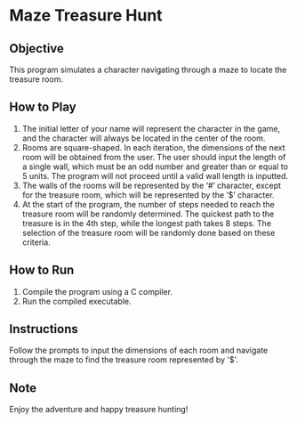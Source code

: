 # Maze Treasure Hunt

## Objective
This program simulates a character navigating through a maze to locate the treasure room.

## How to Play
1. The initial letter of your name will represent the character in the game, and the character will always be located in the center of the room.
2. Rooms are square-shaped. In each iteration, the dimensions of the next room will be obtained from the user. The user should input the length of a single wall, which must be an odd number and greater than or equal to 5 units. The program will not proceed until a valid wall length is inputted.
3. The walls of the rooms will be represented by the ‘#’ character, except for the treasure room, which will be represented by the ‘$’ character.
4. At the start of the program, the number of steps needed to reach the treasure room will be randomly determined. The quickest path to the treasure is in the 4th step, while the longest path takes 8 steps. The selection of the treasure room will be randomly done based on these criteria.

## How to Run
1. Compile the program using a C compiler.
2. Run the compiled executable.

## Instructions
Follow the prompts to input the dimensions of each room and navigate through the maze to find the treasure room represented by '$'.

## Note
Enjoy the adventure and happy treasure hunting!
